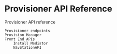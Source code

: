 # Provisioner API Reference

Provisioner API reference

```
Provisioner endpoints
Provision Manager
Front End APIs
    Install Mediator
    NavStationAPI
```